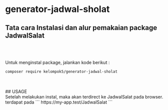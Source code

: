 # generator-jadwal-sholat

## Tata cara Instalasi dan alur pemakaian package JadwalSalat
<br>
<br>

Untuk menginstal package, jalankan kode berikut :
<br>
```
composer require kelompok5/generator-jadwal-sholat
```
<br>
<br>
## USAGE
<br>
Setelah melakukan instal, maka akan terdirect ke JadwalSalat pada browser.
<br>
terdapat pada 
```
https://my-app.test/JadwalSalat
```
